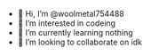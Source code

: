 - 👋 Hi, I’m @woolmetal754488
- 👀 I’m interested in codeing
- 🌱 I’m currently learning nothing
- 💞️ I’m looking to collaborate on idk


<!---
woolmetal754488/woolmetal754488 is a ✨ special ✨ repository because its `README.md` (this file) appears on your GitHub profile.
You can click the Preview link to take a look at your changes.
--->
